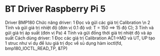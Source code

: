 # BT Driver Raspberry Pi 5
Driver BMP180 
Chức năng driver:
  1 Đọc và gửi các giá trị Calibration \n
  2 Tính và gửi giá trị nhiệt độ (đơn vị 0.1 độ vd: T = 150 ==> 15 độ C);
  3 Tính và gửi giá trị áp suất (đơn vị Pa)
  4 Tính và gửi đồng thời giá trị nhiệt độ và áp suất 
Cách dùng driver:
  1 Đọc các giá trị Calibration AC1->MD và UT, UP
    tạo 1 struc như ví dụ để lưu giá trị đọc về 
     sủ dụng hàm ioctl(fd, bmp180_IOCTL_READ_TP, &TP)   
